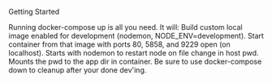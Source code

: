 Getting Started

  Running docker-compose up is all you need. It will:
  Build custom local image enabled for development (nodemon, NODE_ENV=development).
  Start container from that image with ports 80, 5858, and 9229 open (on localhost).
  Starts with nodemon to restart node on file change in host pwd.
  Mounts the pwd to the app dir in container.
  Be sure to use docker-compose down to cleanup after your done dev'ing.
